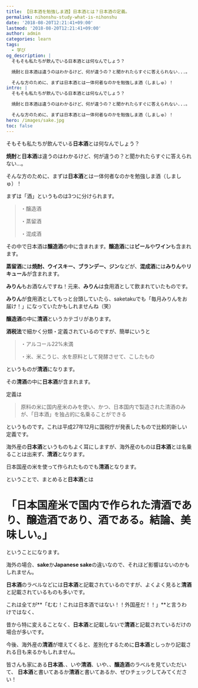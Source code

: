 ```yaml
---
title: 【日本酒を勉強しま酒】日本酒とは？日本酒の定義。
permalink: nihonshu-study-what-is-nihonshu
date: '2018-08-20T12:21:41+09:00'
lastmod: '2018-08-20T12:21:41+09:00'
author: admin
categories: learn
tags:
  - 学び
og_description: |
  そもそも私たちが飲んでいる日本酒とは何なんでしょう？

  焼酎と日本酒は違うのはわかるけど、何が違うの？と聞かれたらすぐに答えられない...。

  そんな方のために、まずは日本酒とは一体何者なのかを勉強しま酒（しましゅ）！
intro: |
  そもそも私たちが飲んでいる日本酒とは何なんでしょう？

  焼酎と日本酒は違うのはわかるけど、何が違うの？と聞かれたらすぐに答えられない...。

  そんな方のために、まずは日本酒とは一体何者なのかを勉強しま酒（しましゅ）！
hero: /images/sake.jpg
toc: false
---
```

そもそも私たちが飲んでいる**日本酒**とは何なんでしょう？

**焼酎**と**日本酒**は違うのはわかるけど、何が違うの？と聞かれたらすぐに答えられない...。

そんな方のために、まずは**日本酒**とは一体何者なのかを勉強しま酒（しましゅ）！

まずは「酒」というものは3つに分けられます。

> ・醸造酒
>
>
> ・蒸留酒
>
>
> ・混成酒

その中で日本酒は**醸造酒**の中に含まれます。**醸造酒**には**ビール**や**ワイン**も含まれます。

**蒸留酒**には**焼酎、ウイスキー、ブランデー、ジン**などが、**混成酒**には**みりん**や**リキュール**が含まれます。

**みりん**もお酒なんですね！元来、**みりん**は食用酒として飲まれていたものです。

**みりん**が食用酒としてもっと台頭していたら、saketakuでも「毎月みりんをお届け！」になっていたかもしれませんね（笑）

**醸造酒**の中に**清酒**というカテゴリがあります。

**酒税法**で細かく分類・定義されているのですが、簡単にいうと

> ・アルコール22%未満
>
>
> ・米、米こうじ、水を原料として発酵させて、こしたもの

というものが**清酒**になります。

その**清酒**の中に**日本酒**が含まれます。

定義は

> 原料の米に国内産米のみを使い、かつ、日本国内で製造された清酒のみが、「日本酒」を独占的に名乗ることができる

というものです。これは平成27年12月に国税庁が発表したもので比較的新しい定義です。

海外産の**日本酒**というものもよく耳にしますが、海外産のものは**日本酒**とは名乗ることは出来ず、**清酒**となります。

日本国産の米を使って作られたものでも**清酒**となります。

ということで、まとめると**日本酒**とは

# 「日本国産米で国内で作られた清酒であり、醸造酒であり、酒である。結論、美味しい。」

ということになります。

海外の場合、**sake**か**Japanese sake**の違いなので、それほど影響はないのかもしれません。

**日本酒**のラベルなどには**日本酒**と記載されているのですが、よくよく見ると**清酒**と記載されているものも多いです。

これは全てが**「むむ！これは日本酒ではない！！外国産だ！！」**と言うわけではなく、

昔から特に変えることなく、**日本酒**と記載しないで**清酒**と記載されているだけの場合が多いです。

今後、海外産の**清酒**が増えてくると、差別化するために**日本酒**としっかり記載される日も来るかもしれません。

皆さんも家にある**日本酒**、、いや**清酒**、いや、、**醸造酒**のラベルを見ていただいて、
**日本酒**と書いてあるか**清酒**と書いてあるか、ぜひチェックしてみてください！
